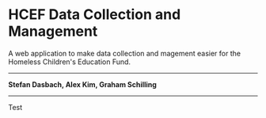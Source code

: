 # HCEF Data Collection and Management 

A web application to make data collection and magement easier for the Homeless Children's Education Fund.
***
**Stefan Dasbach, Alex Kim, Graham Schilling**

***
Test
